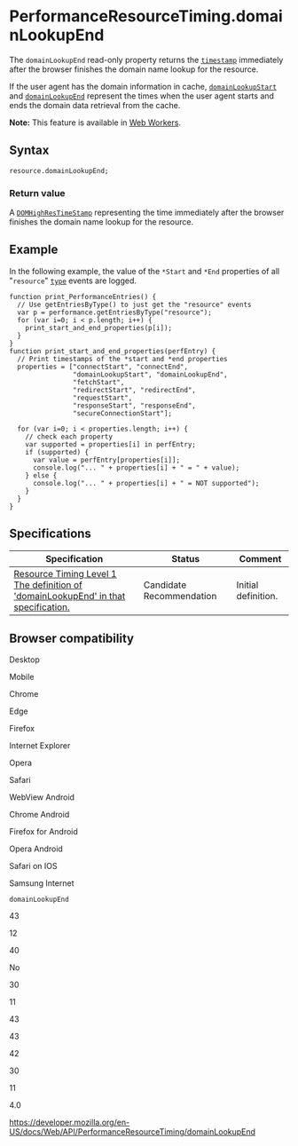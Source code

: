 # PerformanceResourceTiming.domainLookupEnd

The `domainLookupEnd` read-only property returns the [`timestamp`](../domhighrestimestamp) immediately after the browser finishes the domain name lookup for the resource.

If the user agent has the domain information in cache, [`domainLookupStart`](domainlookupstart) and [`domainLookupEnd`](domainlookupend) represent the times when the user agent starts and ends the domain data retrieval from the cache.

**Note:** This feature is available in [Web Workers](../web_workers_api).

## Syntax

    resource.domainLookupEnd;

### Return value

A [`DOMHighResTimeStamp`](../domhighrestimestamp) representing the time immediately after the browser finishes the domain name lookup for the resource.

## Example

In the following example, the value of the `*Start` and `*End` properties of all "`resource`" [`type`](../performanceentry/entrytype) events are logged.

    function print_PerformanceEntries() {
      // Use getEntriesByType() to just get the "resource" events
      var p = performance.getEntriesByType("resource");
      for (var i=0; i < p.length; i++) {
        print_start_and_end_properties(p[i]);
      }
    }
    function print_start_and_end_properties(perfEntry) {
      // Print timestamps of the *start and *end properties
      properties = ["connectStart", "connectEnd",
                    "domainLookupStart", "domainLookupEnd",
                    "fetchStart",
                    "redirectStart", "redirectEnd",
                    "requestStart",
                    "responseStart", "responseEnd",
                    "secureConnectionStart"];

      for (var i=0; i < properties.length; i++) {
        // check each property
        var supported = properties[i] in perfEntry;
        if (supported) {
          var value = perfEntry[properties[i]];
          console.log("... " + properties[i] + " = " + value);
        } else {
          console.log("... " + properties[i] + " = NOT supported");
        }
      }
    }

## Specifications

<table><thead><tr class="header"><th>Specification</th><th>Status</th><th>Comment</th></tr></thead><tbody><tr class="odd"><td><a href="https://www.w3.org/TR/resource-timing-1/#dom-performanceresourcetiming-domainlookupend">Resource Timing Level 1<br />
<span class="small">The definition of 'domainLookupEnd' in that specification.</span></a></td><td><span class="spec-cr">Candidate Recommendation</span></td><td>Initial definition.</td></tr></tbody></table>

## Browser compatibility

Desktop

Mobile

Chrome

Edge

Firefox

Internet Explorer

Opera

Safari

WebView Android

Chrome Android

Firefox for Android

Opera Android

Safari on IOS

Samsung Internet

`domainLookupEnd`

43

12

40

No

30

11

43

43

42

30

11

4.0

<a href="https://developer.mozilla.org/en-US/docs/Web/API/PerformanceResourceTiming/domainLookupEnd" class="_attribution-link">https://developer.mozilla.org/en-US/docs/Web/API/PerformanceResourceTiming/domainLookupEnd</a>
